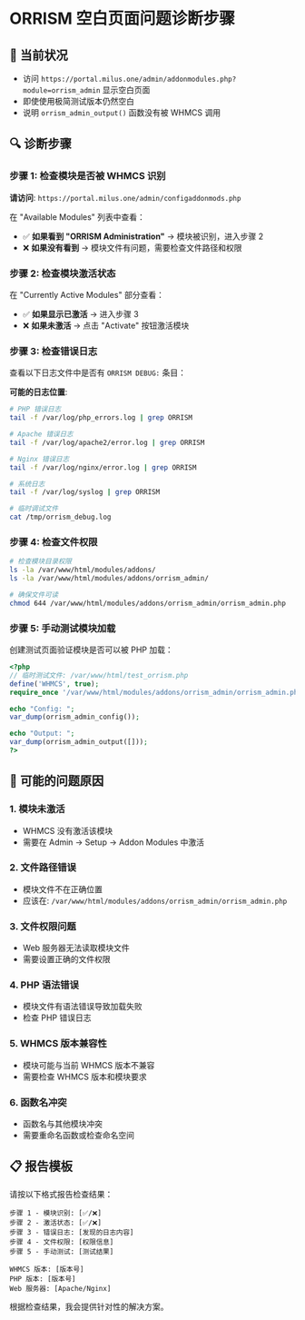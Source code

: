 # ORRISM 空白页面问题诊断步骤

## 🚨 当前状况
- 访问 `https://portal.milus.one/admin/addonmodules.php?module=orrism_admin` 显示空白页面
- 即使使用极简测试版本仍然空白
- 说明 `orrism_admin_output()` 函数没有被 WHMCS 调用

## 🔍 诊断步骤

### 步骤 1: 检查模块是否被 WHMCS 识别
**请访问**: `https://portal.milus.one/admin/configaddonmods.php`

在 "Available Modules" 列表中查看：
- ✅ **如果看到 "ORRISM Administration"** → 模块被识别，进入步骤 2
- ❌ **如果没有看到** → 模块文件有问题，需要检查文件路径和权限

### 步骤 2: 检查模块激活状态
在 "Currently Active Modules" 部分查看：
- ✅ **如果显示已激活** → 进入步骤 3
- ❌ **如果未激活** → 点击 "Activate" 按钮激活模块

### 步骤 3: 检查错误日志
查看以下日志文件中是否有 `ORRISM DEBUG:` 条目：

**可能的日志位置**:
```bash
# PHP 错误日志
tail -f /var/log/php_errors.log | grep ORRISM

# Apache 错误日志  
tail -f /var/log/apache2/error.log | grep ORRISM

# Nginx 错误日志
tail -f /var/log/nginx/error.log | grep ORRISM

# 系统日志
tail -f /var/log/syslog | grep ORRISM

# 临时调试文件
cat /tmp/orrism_debug.log
```

### 步骤 4: 检查文件权限
```bash
# 检查模块目录权限
ls -la /var/www/html/modules/addons/
ls -la /var/www/html/modules/addons/orrism_admin/

# 确保文件可读
chmod 644 /var/www/html/modules/addons/orrism_admin/orrism_admin.php
```

### 步骤 5: 手动测试模块加载
创建测试页面验证模块是否可以被 PHP 加载：

```php
<?php
// 临时测试文件: /var/www/html/test_orrism.php
define('WHMCS', true);
require_once '/var/www/html/modules/addons/orrism_admin/orrism_admin.php';

echo "Config: ";
var_dump(orrism_admin_config());

echo "Output: ";
var_dump(orrism_admin_output([]));
?>
```

## 🎯 可能的问题原因

### 1. **模块未激活**
- WHMCS 没有激活该模块
- 需要在 Admin → Setup → Addon Modules 中激活

### 2. **文件路径错误**
- 模块文件不在正确位置
- 应该在: `/var/www/html/modules/addons/orrism_admin/orrism_admin.php`

### 3. **文件权限问题**
- Web 服务器无法读取模块文件
- 需要设置正确的文件权限

### 4. **PHP 语法错误**
- 模块文件有语法错误导致加载失败
- 检查 PHP 错误日志

### 5. **WHMCS 版本兼容性**
- 模块可能与当前 WHMCS 版本不兼容
- 需要检查 WHMCS 版本和模块要求

### 6. **函数名冲突**
- 函数名与其他模块冲突
- 需要重命名函数或检查命名空间

## 📋 报告模板

请按以下格式报告检查结果：

```
步骤 1 - 模块识别: [✅/❌] 
步骤 2 - 激活状态: [✅/❌]
步骤 3 - 错误日志: [发现的日志内容]
步骤 4 - 文件权限: [权限信息]
步骤 5 - 手动测试: [测试结果]

WHMCS 版本: [版本号]
PHP 版本: [版本号]
Web 服务器: [Apache/Nginx]
```

根据检查结果，我会提供针对性的解决方案。